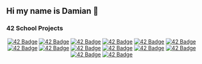 ## Hi my name is Damian 👋

### 42 School Projects
<div align="center">

<a href="https://github.com/damiandania/Libft">![42 Badge](https://github.com/damiandania/damiandania/blob/main/42_badges/libfte.png)</a>
<a href="https://github.com/damiandania/Get_next_line">![42 Badge](https://github.com/damiandania/damiandania/blob/main/42_badges/get_next_linee.png)</a>
<a href="https://github.com/damiandania/Printf">![42 Badge](https://github.com/damiandania/damiandania/blob/main/42_badges/ft_printfe.png)</a>
<a href="https://github.com/damiandania/So_long">![42 Badge](https://github.com/damiandania/damiandania/blob/main/42_badges/fract-ole.png)</a>
<a href="https://github.com/damiandania/pipex">![42 Badge](https://github.com/damiandania/damiandania/blob/main/42_badges/pipexe.png)</a>
<a href="https://github.com/damiandania/Push_swap">![42 Badge](https://github.com/damiandania/damiandania/blob/main/42_badges/push_swape.png)</a>
<a href="https://github.com/damiandania/Philosophers">![42 Badge](https://github.com/damiandania/damiandania/blob/main/42_badges/philosopherse.png)</a>
<a href="https://github.com/damiandania/Minishell">![42 Badge](https://github.com/damiandania/damiandania/blob/main/42_badges/minishelle.png)</a>
<a href="https://github.com/damiandania/Net_practice">![42 Badge](https://github.com/damiandania/damiandania/blob/main/42_badges/netpracticee.png)</a>
<a href="https://github.com/damiandania/Cpp_Modules">![42 Badge](https://github.com/damiandania/damiandania/blob/main/42_badges/cppe.png)</a>
<a href="https://github.com/damiandania/Cub3d">![42 Badge](https://github.com/damiandania/damiandania/blob/main/42_badges/cub3de.png)</a>
<a href="https://github.com/damiandania/Wevserv">![42 Badge](https://github.com/damiandania/damiandania/blob/main/42_badges/ft_irce.png)</a>
<a href="https://github.com/damiandania/inception">![42 Badge](https://github.com/damiandania/damiandania/blob/main/42_badges/inceptione.png)</a>
<a href="https://github.com/damiandania/transcendance">![42 Badge](https://github.com/damiandania/damiandania/blob/main/42_badges/ft_transcendencee.png)</a>

</div>

<!-- ---

### GitHub Stats

<div align="center">

[![Top Langs](https://github-readme-stats.vercel.app/api/top-langs/?username=damiandania&hide=java,html,css&layout=compact&theme=tokyonight&hide_title=false)](https://github.com/anuraghazra/github-readme-stats)[![damiandania's GitHub stats](https://github-readme-stats.vercel.app/api?username=damiandania&theme=tokyonight&show_icons=true&hide_rank=true&hide=issues&hide_title=true)](https://github.com/anuraghazra/github-readme-stats)

</div> -->
